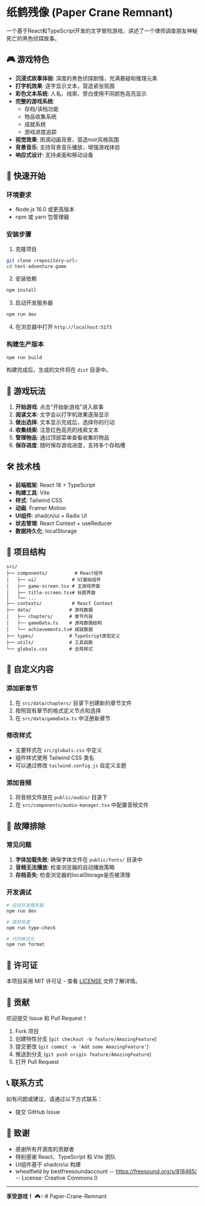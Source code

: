 # 纸鹤残像 (Paper Crane Remnant)

一个基于React和TypeScript开发的文字冒险游戏，讲述了一个律师调查朋友神秘死亡的黑色侦探故事。

## 🎮 游戏特色

- **沉浸式故事体验**: 深度的黑色侦探剧情，充满悬疑和推理元素
- **打字机效果**: 逐字显示文本，营造紧张氛围
- **彩色文本系统**: 人名、线索、旁白使用不同颜色高亮显示
- **完整的游戏系统**:
  - 存档/读档功能
  - 物品收集系统
  - 成就系统
  - 游戏进度追踪
- **视觉效果**: 雨滴动画背景，营造noir风格氛围
- **背景音乐**: 支持背景音乐播放，增强游戏体验
- **响应式设计**: 支持桌面和移动设备

## 🚀 快速开始

### 环境要求

- Node.js 16.0 或更高版本
- npm 或 yarn 包管理器

### 安装步骤

1. 克隆项目
```bash
git clone <repository-url>
cd text-adventure-game
```

2. 安装依赖
```bash
npm install
```

3. 启动开发服务器
```bash
npm run dev
```

4. 在浏览器中打开 `http://localhost:5173`

### 构建生产版本

```bash
npm run build
```

构建完成后，生成的文件将在 `dist` 目录中。

## 🎯 游戏玩法

1. **开始游戏**: 点击"开始新游戏"进入故事
2. **阅读文本**: 文字会以打字机效果逐渐显示
3. **做出选择**: 文本显示完成后，选择你的行动
4. **收集线索**: 注意红色高亮的线索文本
5. **管理物品**: 通过顶部菜单查看收集的物品
6. **保存进度**: 随时保存游戏进度，支持多个存档槽

## 🛠️ 技术栈

- **前端框架**: React 18 + TypeScript
- **构建工具**: Vite
- **样式**: Tailwind CSS
- **动画**: Framer Motion
- **UI组件**: shadcn/ui + Radix UI
- **状态管理**: React Context + useReducer
- **数据持久化**: localStorage

## 📁 项目结构

```
src/
├── components/          # React组件
│   ├── ui/             # UI基础组件
│   ├── game-screen.tsx # 主游戏界面
│   ├── title-screen.tsx# 标题界面
│   └── ...
├── contexts/           # React Context
├── data/              # 游戏数据
│   ├── chapters/      # 章节内容
│   ├── gameData.ts    # 游戏数据结构
│   └── achievements.ts# 成就数据
├── types/             # TypeScript类型定义
├── utils/             # 工具函数
└── globals.css        # 全局样式
```

## 🎨 自定义内容

### 添加新章节

1. 在 `src/data/chapters/` 目录下创建新的章节文件
2. 按照现有章节的格式定义节点和选择
3. 在 `src/data/gameData.ts` 中注册新章节

### 修改样式

- 主要样式在 `src/globals.css` 中定义
- 组件样式使用 Tailwind CSS 类名
- 可以通过修改 `tailwind.config.js` 自定义主题

### 添加音频

1. 将音频文件放在 `public/audio/` 目录下
2. 在 `src/components/audio-manager.tsx` 中配置音频文件

## 🐛 故障排除

### 常见问题

1. **字体加载失败**: 确保字体文件在 `public/fonts/` 目录中
2. **音频无法播放**: 检查浏览器的自动播放策略
3. **存档丢失**: 检查浏览器的localStorage是否被清理

### 开发调试

```bash
# 启动开发服务器
npm run dev

# 类型检查
npm run type-check

# 代码格式化
npm run format
```

## 📄 许可证

本项目采用 MIT 许可证 - 查看 [LICENSE](LICENSE) 文件了解详情。

## 🤝 贡献

欢迎提交 Issue 和 Pull Request！

1. Fork 项目
2. 创建特性分支 (`git checkout -b feature/AmazingFeature`)
3. 提交更改 (`git commit -m 'Add some AmazingFeature'`)
4. 推送到分支 (`git push origin feature/AmazingFeature`)
5. 打开 Pull Request

## 📞 联系方式

如有问题或建议，请通过以下方式联系：

- 提交 GitHub Issue

## 🙏 致谢

- 感谢所有开源库的贡献者
- 特别感谢 React、TypeScript 和 Vite 团队
- UI组件基于 shadcn/ui 构建
- wheatfield by bestfreesoundaccount -- https://freesound.org/s/818465/ -- License: Creative Commons 0
---

**享受游戏！** 🎮✨#   P a p e r - C r a n e - R e m n a n t  
 